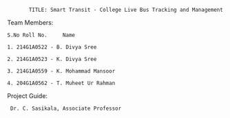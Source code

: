            TITLE: Smart Transit - College Live Bus Tracking and Management

Team Members:

    S.No Roll No.     Name

    1. 214G1A0522 - B. Divya Sree   
    
    2. 214G1A0523 - K. Divya Sree
    
    3. 214G1A0559 - K. Mohammad Mansoor
    
    4. 204G1A0562 - T. Muheet Ur Rahman


Project Guide:

     Dr. C. Sasikala, Associate Professor
